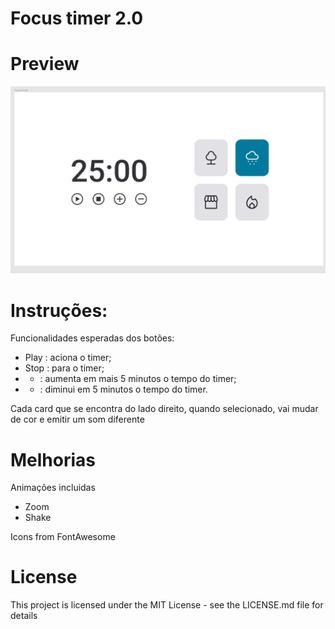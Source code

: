 # Focus timer 2.0

# Preview

<img src='./assets/previewTimer.png'>

# Instruções:
Funcionalidades esperadas dos botões:

- Play   : aciona o timer;
- Stop   : para o timer;
- +    : aumenta em mais 5 minutos o tempo do timer;
- -    : diminui em 5 minutos o tempo do timer.

Cada card que se encontra do lado direito, quando selecionado, vai mudar de cor e emitir um som diferente

# Melhorias

Animações incluidas
 - Zoom
 - Shake

Icons from FontAwesome

# License

This project is licensed under the MIT License - see the LICENSE.md file for details